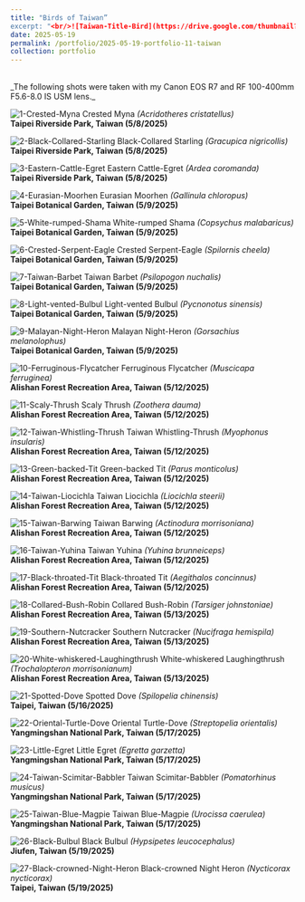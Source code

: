 ```yaml
---
title: "Birds of Taiwan”
excerpt: "<br/>![Taiwan-Title-Bird](https://drive.google.com/thumbnail?id=12sRLxKtpCpZl9x4cSsoqjr2gXSNvRvZn&sz=w1000)"
date: 2025-05-19
permalink: /portfolio/2025-05-19-portfolio-11-taiwan
collection: portfolio
---
```


<br/>
_The following shots were taken with my Canon EOS R7 and RF 100-400mm F5.6-8.0 IS USM lens._
<br/>

![1-Crested-Myna](https://drive.google.com/thumbnail?id=14iOql2dlDbZYH2zwIE9QB9IPT2D8EsJR&sz=w1000)
Crested Myna _(Acridotheres cristatellus)_ <br/> __Taipei Riverside Park, Taiwan (5/8/2025)__

![2-Black-Collared-Starling](https://drive.google.com/thumbnail?id=1fbOE0B_LSnqj7X56fR9SLdlSwFH_Q3uL&sz=w1000)
Black-Collared Starling _(Gracupica nigricollis)_ <br/> __Taipei Riverside Park, Taiwan (5/8/2025)__

![3-Eastern-Cattle-Egret](https://drive.google.com/thumbnail?id=1Jm25_v5DnWUsI-ngGb-iw1XK_ehdCgxt&sz=w1000)
Eastern Cattle-Egret _(Ardea coromanda)_ <br/> __Taipei Riverside Park, Taiwan (5/8/2025)__

![4-Eurasian-Moorhen](https://drive.google.com/thumbnail?id=11lXsKmNuFbGhyIC_d-570pzgCQgGlUBk&sz=w1000)
Eurasian Moorhen _(Gallinula chloropus)_ <br/> __Taipei Botanical Garden, Taiwan (5/9/2025)__

![5-White-rumped-Shama](https://drive.google.com/thumbnail?id=12AAibvRDjwx8rj0NXWtX3P_09BeYRxsO&sz=w1000)
White-rumped Shama _(Copsychus malabaricus)_ <br/> __Taipei Botanical Garden, Taiwan (5/9/2025)__

![6-Crested-Serpent-Eagle](https://drive.google.com/thumbnail?id=1hpE0tNwgkpylZhGT8G9UsGdkz-sST_Ps&sz=w1000)
Crested Serpent-Eagle _(Spilornis cheela)_ <br/> __Taipei Botanical Garden, Taiwan (5/9/2025)__

![7-Taiwan-Barbet](https://drive.google.com/thumbnail?id=12sRLxKtpCpZl9x4cSsoqjr2gXSNvRvZn&sz=w1000)
Taiwan Barbet _(Psilopogon nuchalis)_ <br/> __Taipei Botanical Garden, Taiwan (5/9/2025)__

![8-Light-vented-Bulbul](https://drive.google.com/thumbnail?id=1HgkvFaH5gH4dMmJg_hSy0DY0HWpSUCTv&sz=w1000)
Light-vented Bulbul _(Pycnonotus sinensis)_ <br/> __Taipei Botanical Garden, Taiwan (5/9/2025)__

![9-Malayan-Night-Heron](https://drive.google.com/thumbnail?id=1nzspC6Yd1LrU_Vx775floDBQN-OBE0LW&sz=w1000)
Malayan Night-Heron _(Gorsachius melanolophus)_ <br/> __Taipei Botanical Garden, Taiwan (5/9/2025)__

![10-Ferruginous-Flycatcher](https://drive.google.com/thumbnail?id=1KVNk5Rzd8qeFcstg9_PHGk8lWhOZVRqM&sz=w1000)
Ferruginous Flycatcher _(Muscicapa ferruginea)_ <br/> __Alishan Forest Recreation Area, Taiwan (5/12/2025)__

![11-Scaly-Thrush](https://drive.google.com/thumbnail?id=1seBZS9Q7i_cAY30kkOVI97PAullhk-Ha&sz=w1000)
Scaly Thrush _(Zoothera dauma)_ <br/> __Alishan Forest Recreation Area, Taiwan (5/12/2025)__

![12-Taiwan-Whistling-Thrush](https://drive.google.com/thumbnail?id=19T-Geiu1XH_95nX0-p34zJUNtrFXsjK5&sz=w1000)
Taiwan Whistling-Thrush _(Myophonus insularis)_ <br/> __Alishan Forest Recreation Area, Taiwan (5/12/2025)__

![13-Green-backed-Tit](https://drive.google.com/thumbnail?id=1pn2HBqchShPIlf_kSc9RyXs1Fv_6cQUt&sz=w1000)
Green-backed Tit _(Parus monticolus)_ <br/> __Alishan Forest Recreation Area, Taiwan (5/12/2025)__

![14-Taiwan-Liocichla](https://drive.google.com/thumbnail?id=10rgErwvSQZzfoGeiC_p-HwA4zVZOHtgB&sz=w1000)
Taiwan Liocichla _(Liocichla steerii)_ <br/> __Alishan Forest Recreation Area, Taiwan (5/12/2025)__

![15-Taiwan-Barwing](https://drive.google.com/thumbnail?id=1lbEB2yYopwlqkj-Fem48HTNbe7lU9QbF&sz=w1000)
Taiwan Barwing _(Actinodura morrisoniana)_ <br/> __Alishan Forest Recreation Area, Taiwan (5/12/2025)__

![16-Taiwan-Yuhina](https://drive.google.com/thumbnail?id=1hVoZ0kJaP6kNZNvC_03IJlr6Lpqy_K8r&sz=w1000)
Taiwan Yuhina _(Yuhina brunneiceps)_ <br/> __Alishan Forest Recreation Area, Taiwan (5/12/2025)__

![17-Black-throated-Tit](https://drive.google.com/thumbnail?id=1bE26gWkE2yQcYiaErNylgxJOaC5_cqmI&sz=w1000)
Black-throated Tit _(Aegithalos concinnus)_ <br/> __Alishan Forest Recreation Area, Taiwan (5/12/2025)__

![18-Collared-Bush-Robin](https://drive.google.com/thumbnail?id=1NW33jSyYQ7siwdt_sI6aZ_A0Y4Wfwclc&sz=w1000)
Collared Bush-Robin _(Tarsiger johnstoniae)_ <br/> __Alishan Forest Recreation Area, Taiwan (5/13/2025)__

![19-Southern-Nutcracker](https://drive.google.com/thumbnail?id=1jGKMnY_pUiD9bCeiBpAgxL3wjj7jn40c&sz=w1000)
Southern Nutcracker _(Nucifraga hemispila)_ <br/> __Alishan Forest Recreation Area, Taiwan (5/13/2025)__

![20-White-whiskered-Laughingthrush](https://drive.google.com/thumbnail?id=1r-xDB9bgRQR5aV5T-74yH1_3fHLB_txj&sz=w1000)
White-whiskered Laughingthrush _(Trochalopteron morrisonianum)_ <br/> __Alishan Forest Recreation Area, Taiwan (5/13/2025)__

![21-Spotted-Dove](https://drive.google.com/thumbnail?id=1mBtymXjeuQY0_F2lpmHNigU6aYtP17nu&sz=w1000)
Spotted Dove _(Spilopelia chinensis)_ <br/> __Taipei, Taiwan (5/16/2025)__

![22-Oriental-Turtle-Dove](https://drive.google.com/thumbnail?id=1qTx_h23M27dyarjiRBNdsnM5u3t1G1Dq&sz=w1000)
Oriental Turtle-Dove _(Streptopelia orientalis)_ <br/> __Yangmingshan National Park, Taiwan (5/17/2025)__

![23-Little-Egret](https://drive.google.com/thumbnail?id=1-cdrwosi1mpkbnBmkiqAVrLhFO0XQ6du&sz=w1000)
Little Egret _(Egretta garzetta)_ <br/> __Yangmingshan National Park, Taiwan (5/17/2025)__

![24-Taiwan-Scimitar-Babbler](https://drive.google.com/thumbnail?id=1zci7Wy-Hu7M2xRRjMQ7AcoIyLd9bs-nT&sz=w1000)
Taiwan Scimitar-Babbler _(Pomatorhinus musicus)_ <br/> __Yangmingshan National Park, Taiwan (5/17/2025)__

![25-Taiwan-Blue-Magpie](https://drive.google.com/thumbnail?id=12jl-UmkGPr4bpVWisXM8XX4tjOX6qZlh&sz=w1000)
Taiwan Blue-Magpie _(Urocissa caerulea)_ <br/> __Yangmingshan National Park, Taiwan (5/17/2025)__

![26-Black-Bulbul](https://drive.google.com/thumbnail?id=1BZ8k9a6s72iQJ-RojxGMVs04L2kWXLiZ&sz=w1000)
Black Bulbul _(Hypsipetes leucocephalus)_ <br/> __Jiufen, Taiwan (5/19/2025)__

![27-Black-crowned-Night-Heron](https://drive.google.com/thumbnail?id=1l-mWqI1Q0hZGFP2W4ZF7lysRWZiewxkp&sz=w1000)
Black-crowned Night Heron _(Nycticorax nycticorax)_ <br/> __Taipei, Taiwan (5/19/2025)__


